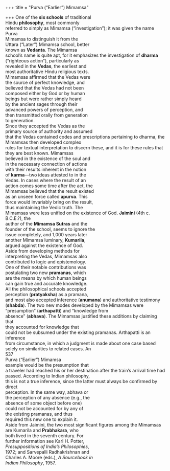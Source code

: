 +++
title = "Purva (“Earlier”) Mimamsa"

+++
One of the **six schools** of traditional  
Hindu **philosophy**, most commonly  
referred to simply as Mimamsa (“investigation”); it was given the name Purva  
Mimamsa to distinguish it from the  
Uttara (“Later”) Mimamsa school, better  
known as **Vedanta**. The Mimamsa  
school’s name is quite apt, for it emphasizes the investigation of **dharma**  
(“righteous action”), particularly as  
revealed in the **Vedas**, the earliest and  
most authoritative Hindu religious texts.  
Mimamsas affirmed that the Vedas were  
the source of perfect knowledge, and  
believed that the Vedas had not been  
composed either by God or by human  
beings but were rather simply heard  
by the ancient sages through their  
advanced powers of perception, and  
then transmitted orally from generation  
to generation.  
Since they accepted the Vedas as the  
primary source of authority and assumed  
that the Vedas contained codes and prescriptions pertaining to dharma, the  
Mimamsas then developed complex  
rules for textual interpretation to discern these, and it is for these rules that  
they are best known. Mimamsas  
believed in the existence of the soul and  
in the necessary connection of actions  
with their results inherent in the notion  
of **karma**—two ideas attested to in the  
Vedas. In cases where the result of an  
action comes some time after the act, the  
Mimamsas believed that the result existed  
as an unseen force called **apurva**. This  
force would invariably bring on the result,  
thus maintaining the Vedic truth. The  
Mimamsas were less unified on the existence of God. **Jaimini** (4th c. B.C.E.?), the  
author of the **Mimamsa Sutras** and the  
founder of the school, seems to ignore the  
issue completely, and 1,000 years later  
another Mimamsa luminary, **Kumarila**,  
argued against the existence of God.  
Aside from developing methods for  
interpreting the Vedas, Mimamsas also  
contributed to logic and epistemology.  
One of their notable contributions was  
postulating two new **pramanas**, which  
are the means by which human beings  
can gain true and accurate knowledge.  
All the philosophical schools accepted  
perception (**pratyaksha**) as a pramana,  
and most also accepted inference (**anumana**) and authoritative testimony  
(**shabda**). The two new modes developed by the Mimamsas were “presumption” (**arthapatti**) and “knowledge from  
absence” (**abhava**). The Mimamsas justified these additions by claiming that  
they accounted for knowledge that  
could not be subsumed under the existing pramanas. Arthapatti is an inference  
from circumstance, in which a judgment is made about one case based  
solely on similarities to related cases. An  
537  
Purva (“Earlier”) Mimamsa  
example would be the presumption that  
a traveler had reached his or her destination after the train’s arrival time had  
passed. According to Indian philosophy,  
this is not a true inference, since the latter must always be confirmed by direct  
perception. In the same way, abhava or  
the perception of any absence (e.g., the  
absence of some object before one)  
could not be accounted for by any of  
the existing pramanas, and thus  
required this new one to explain it.  
Aside from Jaimini, the two most significant figures among the Mimamsas  
are Kumarila and **Prabhakara**, who  
both lived in the seventh century. For  
further information see Karl H. Potter,  
*Presuppositions of India’s Philosophies*,  
1972; and Sarvepalli Radhakrishnan and  
Charles A. Moore (eds.), *A Sourcebook in*  
*Indian Philosophy*, 1957.